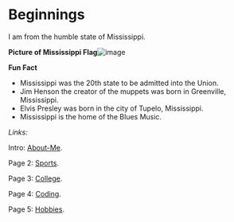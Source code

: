 <h1 id="beginnings">Beginnings</h1>
<p>I am from the humble state of Mississippi.</p>
<p><strong>Picture of Mississippi Flag</strong><img src="https://user-images.githubusercontent.com/91273401/197325317-5e3c1968-5c4e-450a-bb0a-0c985d2ffec6.png" alt="image"></p>
<p><strong>Fun Fact</strong></p>
<ul>
<li>Mississippi was the 20th state to be admitted into the Union.</li>
<li>Jim Henson the creator of the muppets was born in Greenville, Mississippi.</li>
<li>Elvis Presley was born in the city of Tupelo, Mississippi. </li>
<li>Mississippi is the home of the Blues Music. </li>
</ul>
<p><em>Links:</em></p>
<p>Intro: <a href="README.md">About-Me</a>. </p>
<p>Page 2: <a href="Sports.md">Sports</a>.</p>
<p>Page 3: <a href="College.md">College</a>.</p>
<p>Page 4: <a href="Coding.md">Coding</a>.</p>
<p>Page 5: <a href="Hobbies.md">Hobbies</a>.</p>

